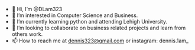 - 👋 Hi, I’m @DLam323
- 👀 I’m interested in Computer Science and Business.
- 🌱 I’m currently learning python and attending Lehigh University.
- 💞️ I’m looking to collaborate on business related projects and learn from others work.
- 📫 How to reach me at dennis323@gmail.com or instagram: dennis.1am_

<!---
DLam323/DLam323 is a ✨ special ✨ repository because its `README.md` (this file) appears on your GitHub profile.
You can click the Preview link to take a look at your changes.
--->
